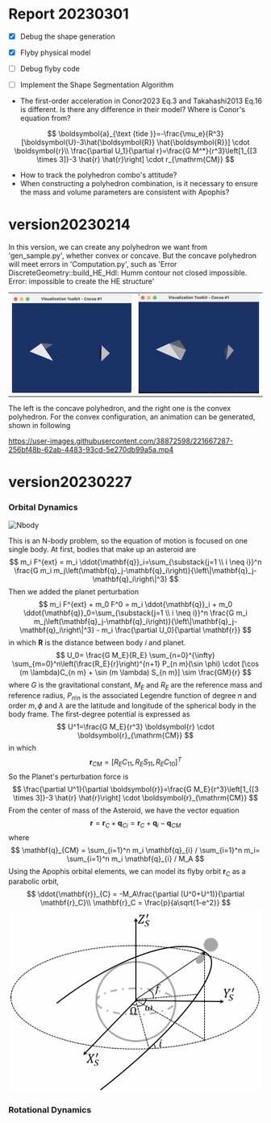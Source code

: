 # Report 20230301

- [x] Debug the shape generation
- [x] Flyby physical model
- [ ] Debug flyby code
- [ ] Implement the Shape Segmentation Algorithm 



- The first-order acceleration in Conor2023 Eq.3 and Takahashi2013 Eq.16 is different. Is there any difference in their model? Where is Conor's equation from? 

$$
\boldsymbol{a}_{\text {tide }}=-\frac{\mu_e}{R^3}[\boldsymbol{U}-3\hat{\boldsymbol{R}} \hat{\boldsymbol{R}}] \cdot \boldsymbol{r}\\
\frac{\partial U_1}{\partial r}=\frac{G M^*}{r^3}\left[1_{[3 \times 3]}-3 \hat{r} \hat{r}\right] \cdot r_{\mathrm{CM}}
$$

- How to track the polyhedron combo's attitude?
- When constructing a polyhedron combination, is it necessary to ensure the mass and volume parameters are consistent with Apophis?



# version20230214

In this version, we can create any polyhedron we want from 'gen_sample.py', whether convex or concave. But the concave polyhedron will meet errors in 'Computation.py', such as 'Error DiscreteGeometry::build_HE_Hdl: Humm contour not closed impossible. Error: impossible to create the HE structure'

<table>
    <tr>
        <td ><center><img src="./version20230212/ResultPic/genPic.png" > </center></td>
        <td ><center><img src="./version20230212/ResultPic/genPic2.png" ></center></td>
    </tr>
</table>


The left is the concave polyhedron, and the right one is the convex polyhedron. For the convex configuration, an animation can be generated, shown in following

https://user-images.githubusercontent.com/38872598/221667287-256bf48b-62ab-4483-93cd-5e270db99a5a.mp4

# version20230227

### Orbital Dynamics

![Nbody](/Users/hai/Desktop/PhD/Research/Granular_Sim_Test/PolyhedronSimulation/ReadmePic/Nbody.png)

This is an N-body problem, so the equation of motion is focused on one single body. At first, bodies that make up an asteroid are
$$
m_i F^{ext} = m_i \ddot{\mathbf{q}}_i=\sum_{\substack{j=1 \\ i \neq i}}^n \frac{G m_i m_j\left(\mathbf{q}_j-\mathbf{q}_i\right)}{\left\|\mathbf{q}_j-\mathbf{q}_i\right\|^3}
$$
Then we added the planet perturbation
$$
m_i F^{ext} + m_0 F^0 = m_i \ddot{\mathbf{q}}_i + m_0 \ddot{\mathbf{q}}_0=\sum_{\substack{j=1 \\ i \neq i}}^n \frac{G m_i m_j\left(\mathbf{q}_j-\mathbf{q}_i\right)}{\left\|\mathbf{q}_j-\mathbf{q}_i\right\|^3} - m_i \frac{\partial U_0}{\partial \mathbf{r}}
$$
in which $\mathbf{R}$ is the distance between body $i$ and planet.
$$
U_0= \frac{G M_E}{R_E} \sum_{n=0}^{\infty} \sum_{m=0}^n\left(\frac{R_E}{r}\right)^{n+1} P_{n m}(\sin \phi) \cdot [\cos (m \lambda)C_{n m} + \sin (m \lambda) S_{n m}] \sim \frac{GM}{r}
$$
where $G$ is the gravitational constant, $M_E$ and $R_E$ are the reference mass and reference radius, $P_{n ! n}$ is the associated Legendre function of degree $n$ and order $m, \phi$ and $\lambda$ are the latitude and longitude of the spherical body in the body frame. The first-degree potential is expressed as
$$
U^1=\frac{G M_E}{r^3} \boldsymbol{r} \cdot \boldsymbol{r}_{\mathrm{CM}}
$$
in which
$$
\boldsymbol{r}_{CM} = [R_EC_{11},R_ES_{11},R_EC_{10}]^T
$$
So the Planet's perturbation force is
$$
\frac{\partial U^1}{\partial \boldsymbol{r}}=\frac{G M_E}{r^3}\left[1_{[3 \times 3]}-3 \hat{r} \hat{r}\right] \cdot \boldsymbol{r}_{\mathrm{CM}}
$$
From the center of mass of the Asteroid, we have the vector equation
$$
\mathbf{r} = \mathbf{r}_{C} + \mathbf{q}_{Ci} = \mathbf{r}_C + \mathbf{q}_i - \mathbf{q}_{CM}
$$
where 
$$
\mathbf{q}_{CM} = \sum_{i=1}^n m_i \mathbf{q}_{i} / \sum_{i=1}^n m_i= \sum_{i=1}^n m_i \mathbf{q}_{i} / M_A
$$
Using the Apophis orbital elements, we can model its flyby orbit $\mathbf{r}_{C}$ as a parabolic orbit,
$$
\ddot{\mathbf{r}}_{C} = -M_A\frac{\partial (U^0+U^1)}{\partial \mathbf{r}_C}\\
\mathbf{r}_C = \frac{p}{a\sqrt{1-e^2}}
$$
![FlybyOrbit](./ReadmePic/FlybyOrbit.png)

### Rotational Dynamics